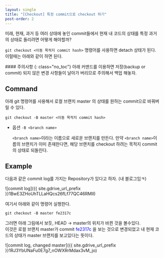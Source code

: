 ```yaml
---
layout: single
title: "[Checkout] 특정 commit으로 checkout 하기"
post-order: 2
---
```


미래, 현재, 과거 등 여러 상태에 놓인 commit들에서 현재 내 코드의 상태를 특정 과거의 상태로 돌리려면 어떻게 해야할까?

`git checkout <이동 목적지 commit hash>` 명령어를 사용하면 detach 상태가 된다. 이럴때는 아래와 같이 하면 된다.

<div class="notice--warning" markdown="1">
#### 주의사항
{: class="no_toc"}
아래 커맨드를 이용하면 저장(backup or commit) 되지 않은 변경 사항들이 날아가 버리므로 주의해서 백업 해놓자.
</div>

## Command

아래 git 명령어를 사용해서 로컬 브랜치 master 의 상태를 원하는 commit으로 바꿔버릴 수 있다.

``` shell
git checkout -B master <이동 목적지 commit hash>
```

* 옵션 `-B <branch name>`

  `<branch name>`이라는 이름으로 새로운 브랜치를 만든다. 만약 `<branch name>`이름의 브랜치가 이미 존재한다면, 해당 브랜치를 checkout 하려는 목적지 commit의 상태로 되돌린다.

## Example

다음과 같은 commit log를 가지는 Repository가 있다고 하자. <span class='md-monologue'>(내 블로그임ㅋ)</span>

![commit log]({{ site.gdrive_url_prefix }}1BwE3ZHoUhTLLaHQcs26fLf77QC46RMII)

여기서 아래와 같이 명령어 실행한다.

```shell
git checkout -B master fe2317c
```

그러면 아래 그림에서 보듯, HEAD -> master의 위치가 바뀐 것을 볼수있다.<br/>
이것은 로컬 브랜치 master가 commit <span style="color: blue;">fe2317c</span> 을 보는 것으로 변경되었고 내 현재 코드의 상태가 master 브랜치를 보고있다는 뜻이다.

![commit log, changed master]({{ site.gdrive_url_prefix }}1RJ3YbUNaFu0E7g7_nOWXRrMdax3vM_jo)
